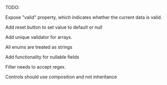 TODO:

Expose "valid" property, which indicates whether the current data is valid.

Add reset button to set value to default or null


Add unique validator for arrays.

All enums are treated as strings

Add functionality for nullable fields

Filter needs to accept regex.

Controls should use composition and not inheritance